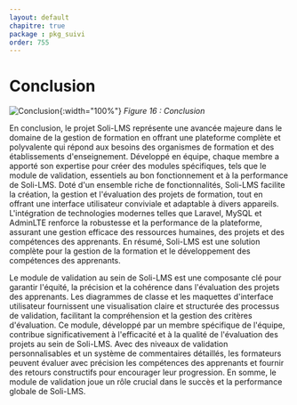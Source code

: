 ```yaml
---
layout: default
chapitre: true
package : pkg_suivi
order: 755
---
```


# Conclusion

![Conclusion ](/soli-lms/pkg_suivi/conclusion/images/conclusion.jpg){:width="100%"}
*Figure 16 : Conclusion*


En conclusion, le projet Soli-LMS représente une avancée majeure dans le domaine de la gestion de formation en offrant une plateforme complète et polyvalente qui répond aux besoins des organismes de formation et des établissements d'enseignement. Développé en équipe, chaque membre a apporté son expertise pour créer des modules spécifiques, tels que le module de validation, essentiels au bon fonctionnement et à la performance de Soli-LMS. Doté d'un ensemble riche de fonctionnalités, Soli-LMS facilite la création, la gestion et l'évaluation des projets de formation, tout en offrant une interface utilisateur conviviale et adaptable à divers appareils. L'intégration de technologies modernes telles que Laravel, MySQL et AdminLTE renforce la robustesse et la performance de la plateforme, assurant une gestion efficace des ressources humaines, des projets et des compétences des apprenants. En résumé, Soli-LMS est une solution complète pour la gestion de la formation et le développement des compétences des apprenants.

Le module de validation au sein de Soli-LMS est une composante clé pour garantir l'équité, la précision et la cohérence dans l'évaluation des projets des apprenants. Les diagrammes de classe et les maquettes d'interface utilisateur fournissent une visualisation claire et structurée des processus de validation, facilitant la compréhension et la gestion des critères d'évaluation. Ce module, développé par un membre spécifique de l'équipe, contribue significativement à l'efficacité et à la qualité de l'évaluation des projets au sein de Soli-LMS. Avec des niveaux de validation personnalisables et un système de commentaires détaillés, les formateurs peuvent évaluer avec précision les compétences des apprenants et fournir des retours constructifs pour encourager leur progression. En somme, le module de validation joue un rôle crucial dans le succès et la performance globale de Soli-LMS.